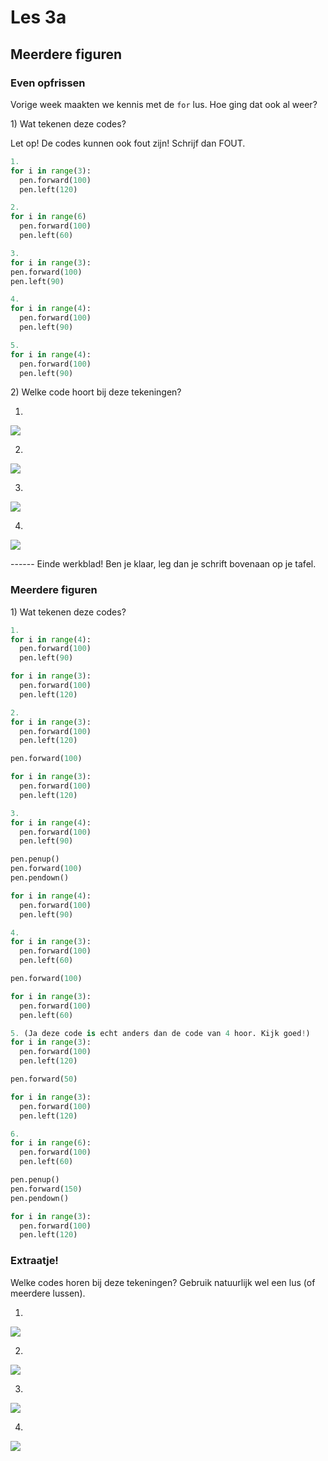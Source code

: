 # Les 3a

## Meerdere figuren

### Even opfrissen

Vorige week maakten we kennis met de `for` lus. Hoe ging dat ook al weer?

1\) Wat tekenen deze codes?

Let op! De codes kunnen ook fout zijn! Schrijf dan FOUT.

```python
1.
for i in range(3):
  pen.forward(100)
  pen.left(120)
```

```python
2.
for i in range(6)
  pen.forward(100)
  pen.left(60)
```

```python
3.
for i in range(3):
pen.forward(100)
pen.left(90)
```

```python
4.
for i in range(4):
  pen.forward(100)
  pen.left(90)
```

```python
5.
for i in range(4):
  pen.forward(100)
  pen.left(90)
```

 2\) Welke code hoort bij deze tekeningen? 

1. 
![](../../.gitbook/assets/image-20190318130624359.png)

2.
![](../../.gitbook/assets/image-20190325083528686.png)

 3. 
![](../../.gitbook/assets/image-20190322150946880.png)

4.
![](../../.gitbook/assets/image-20190322151013930.png)

 ------ Einde werkblad! Ben je klaar, leg dan je schrift bovenaan op je tafel.

### Meerdere figuren

1\) Wat tekenen deze codes?

```python
1.
for i in range(4):
  pen.forward(100)
  pen.left(90)

for i in range(3):
  pen.forward(100)
  pen.left(120)
```

```python
2.
for i in range(3):
  pen.forward(100)
  pen.left(120)

pen.forward(100)

for i in range(3):
  pen.forward(100)
  pen.left(120)
```

```python
3.
for i in range(4):
  pen.forward(100)
  pen.left(90)

pen.penup()
pen.forward(100)
pen.pendown()

for i in range(4):
  pen.forward(100)
  pen.left(90)
```

```python
4.
for i in range(3):
  pen.forward(100)
  pen.left(60)

pen.forward(100)

for i in range(3):
  pen.forward(100)
  pen.left(60)
```

```python
5. (Ja deze code is echt anders dan de code van 4 hoor. Kijk goed!)
for i in range(3):
  pen.forward(100)
  pen.left(120)

pen.forward(50)

for i in range(3):
  pen.forward(100)
  pen.left(120)
```

```python
6.
for i in range(6):
  pen.forward(100)
  pen.left(60)

pen.penup()
pen.forward(150)
pen.pendown()

for i in range(3):
  pen.forward(100)
  pen.left(120)
```

### Extraatje!

Welke codes horen bij deze tekeningen? Gebruik natuurlijk wel een lus \(of meerdere lussen\).

1.

![](../../.gitbook/assets/image-20190329210728482.png)

2.

![](../../.gitbook/assets/image-20190322151224232%20%281%29.png)

3.

![](../../.gitbook/assets/image-20190318125810948.png)

4.

![](../../.gitbook/assets/image-20190329210151106.png)
